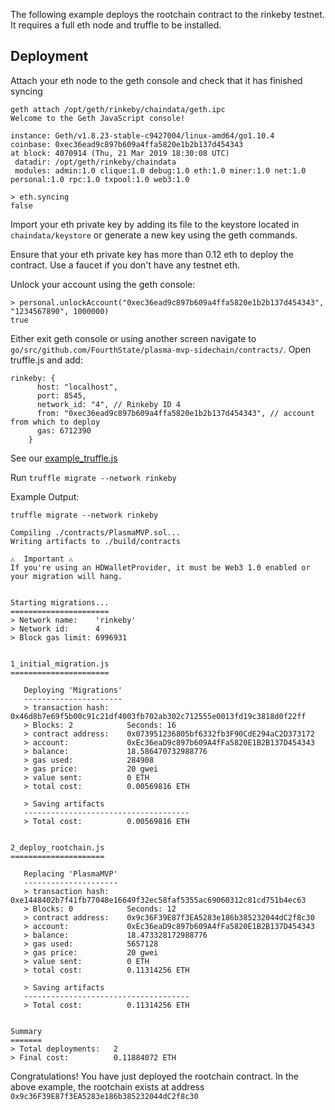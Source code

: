 The following example deploys the rootchain contract to the rinkeby testnet. 
It requires a full eth node and truffle to be installed.

## Deployment ##

Attach your eth node to the geth console and check that it has finished syncing

```
geth attach /opt/geth/rinkeby/chaindata/geth.ipc 
Welcome to the Geth JavaScript console!

instance: Geth/v1.8.23-stable-c9427004/linux-amd64/go1.10.4
coinbase: 0xec36ead9c897b609a4ffa5820e1b2b137d454343
at block: 4070914 (Thu, 21 Mar 2019 18:30:08 UTC)
 datadir: /opt/geth/rinkeby/chaindata
 modules: admin:1.0 clique:1.0 debug:1.0 eth:1.0 miner:1.0 net:1.0 personal:1.0 rpc:1.0 txpool:1.0 web3:1.0

> eth.syncing
false
```

Import your eth private key by adding its file to the keystore located in `chaindata/keystore` or generate a new key using the geth commands.

Ensure that your eth private key has more than 0.12 eth to deploy the contract. Use a faucet if you don't have any testnet eth.

Unlock your account using the geth console:

```
> personal.unlockAccount("0xec36ead9c897b609a4ffa5820e1b2b137d454343", "1234567890", 1000000)
true
```

Either exit geth console or using another screen navigate to `go/src/github.com/FourthState/plasma-mvp-sidechain/contracts/`.
Open truffle.js and add:
```
rinkeby: {
      host: "localhost",
      port: 8545,
      network_id: "4", // Rinkeby ID 4
      from: "0xec36ead9c897b609a4ffa5820e1b2b137d454343", // account from which to deploy
      gas: 6712390
    }

```

See our [example_truffle.js]()

Run `truffle migrate --network rinkeby`

Example Output:
```
truffle migrate --network rinkeby

Compiling ./contracts/PlasmaMVP.sol...
Writing artifacts to ./build/contracts

⚠️  Important ⚠️
If you're using an HDWalletProvider, it must be Web3 1.0 enabled or your migration will hang.


Starting migrations...
======================
> Network name:    'rinkeby'
> Network id:      4
> Block gas limit: 6996931


1_initial_migration.js
======================

   Deploying 'Migrations'
   ----------------------
   > transaction hash:    0x46d8b7e69f5b00c91c21df4003fb702ab302c712555e0013fd19c3818d0f22ff
   > Blocks: 2            Seconds: 16
   > contract address:    0x073951236805bf6332fb3F90CdE294aC2D373172
   > account:             0xEc36eaD9c897b609A4fFa5820E1B2B137D454343
   > balance:             18.586470732988776
   > gas used:            284908
   > gas price:           20 gwei
   > value sent:          0 ETH
   > total cost:          0.00569816 ETH

   > Saving artifacts
   -------------------------------------
   > Total cost:          0.00569816 ETH


2_deploy_rootchain.js
=====================

   Replacing 'PlasmaMVP'
   ---------------------
   > transaction hash:    0xe1448402b7f41fb77048e16649f32ec58faf5355ac69060312c81cd751b4ec63
   > Blocks: 0            Seconds: 12
   > contract address:    0x9c36F39E87f3EA5283e186b385232044dC2f8c30
   > account:             0xEc36eaD9c897b609A4fFa5820E1B2B137D454343
   > balance:             18.473328172988776
   > gas used:            5657128
   > gas price:           20 gwei
   > value sent:          0 ETH
   > total cost:          0.11314256 ETH

   > Saving artifacts
   -------------------------------------
   > Total cost:          0.11314256 ETH


Summary
=======
> Total deployments:   2
> Final cost:          0.11884072 ETH

```

Congratulations! You have just deployed the rootchain contract. 
In the above example, the rootchain exists at address `0x9c36F39E87f3EA5283e186b385232044dC2f8c30`

